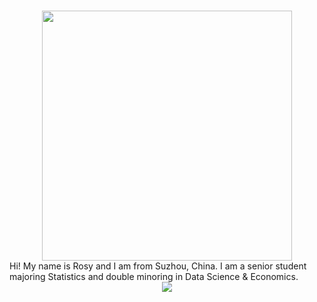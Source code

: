 ### 
<div id="header" align="center">
  <img src="https://media.giphy.com/media/wRmOK4J2261gI/giphy.gif" width="400"/>
</div> Hi! My name is Rosy and I am from Suzhou, China. I am a senior student majoring Statistics and double minoring in Data Science & Economics.

<div align="center">
<span>  </span>
</span><img  src="https://github-readme-streak-stats.herokuapp.com/?user=yinyin0916" />
<span>  </span>
<!--
**yinyin0916/yinyin0916** is a ✨ _special_ ✨ repository because its `README.md` (this file) appears on your GitHub profile.

Here are some ideas to get you started:

- 🔭 I’m currently working on ...
- 🌱 I’m currently learning ...
- 👯 I’m looking to collaborate on ...
- 🤔 I’m looking for help with ...
- 💬 Ask me about ...
- 📫 How to reach me: ...
- 😄 Pronouns: ...
- ⚡ Fun fact: ...
-->
